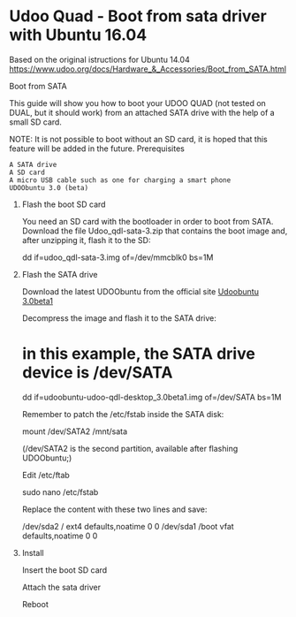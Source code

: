 # Udoo Quad - Boot from sata driver with Ubuntu 16.04

Based on the original istructions for Ubuntu 14.04 https://www.udoo.org/docs/Hardware_&_Accessories/Boot_from_SATA.html

Boot from SATA

This guide will show you how to boot your UDOO QUAD (not tested on DUAL, but it should work) from an attached SATA drive with the help of a small SD card.

NOTE: It is not possible to boot without an SD card, it is hoped that this feature will be added in the future.
Prerequisites

    A SATA drive
    A SD card
    A micro USB cable such as one for charging a smart phone
    UDOObuntu 3.0 (beta)

1. Flash the boot SD card

    You need an SD card with the bootloader in order to boot from SATA. 
    Download the file Udoo_qdl-sata-3.zip that contains the boot image and, after unzipping it, flash it to the SD:

    dd if=udoo_qdl-sata-3.img of=/dev/mmcblk0 bs=1M

2. Flash the SATA drive

    Download the latest UDOObuntu from the official site [Udoobuntu 3.0beta1](https://drive.google.com/file/d/1jmVr4k3DuE1jLi9FneefZ1Y0tJlcYw76/view)

    Decompress the image and flash it to the SATA drive:

    # in this example, the SATA drive device is /dev/SATA
    
    dd if=udoobuntu-udoo-qdl-desktop_3.0beta1.img of=/dev/SATA bs=1M

    Remember to patch the /etc/fstab inside the SATA disk:

    mount /dev/SATA2 /mnt/sata 

    (/dev/SATA2 is the second partition, available after flashing UDOObuntu;)

    Edit /etc/ftab
    
    sudo nano /etc/fstab
    
    Replace the content with these two lines and save:

    /dev/sda2  /      ext4  defaults,noatime               0  0
    /dev/sda1  /boot  vfat  defaults,noatime               0  0
    
3. Install

    Insert the boot SD card

    Attach the sata driver

    Reboot





